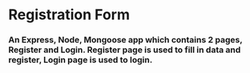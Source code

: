 # Registration Form

### An Express, Node, Mongoose app which contains 2 pages, Register and Login. Register page is used to fill in data and register, Login page is used to login.

